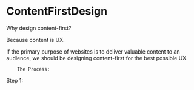 # ContentFirstDesign
Why design content-first?

Because content is UX.

If the primary purpose of websites is to deliver valuable content to an audience, we should be designing content-first for the best possible UX.

        The Process:

Step 1: